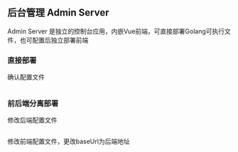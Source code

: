 ## 后台管理 Admin Server

Admin Server 是独立的控制台应用，内嵌Vue前端，可直接部署Golang可执行文件，也可配置后独立部署前端

### 直接部署

确认配置文件

```yaml

```

### 前后端分离部署

修改后端配置文件

```yaml

```

修改前端配置文件，更改baseUrl为后端地址

```js

```
